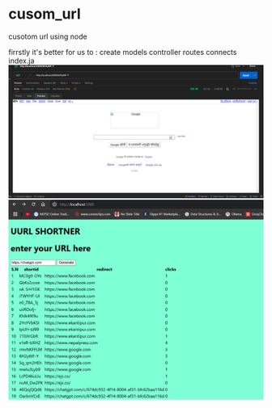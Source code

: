 # cusom_url

cusotom url using node

firrstly it's better for us to :
create models
controller
routes
connects
index.ja
![Logo](/image/image1.png)
![Logo](/image/image.png)
